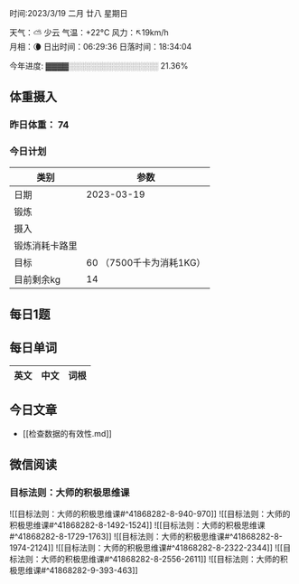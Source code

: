 

时间:2023/3/19 二月 廿八 星期日

天气：⛅️  少云 气温：+22°C 风力：↖19km/h  
月相：🌘 日出时间：06:29:36 日落时间：18:34:04

今年进度: ▓▓▓▓░░░░░░░░░░░░░░░░ 21.36%

## 体重摄入

### 昨日体重： 74
### 今日计划
| 类别           | 参数                    |
| -------------- | ----------------------- |
| 日期           | 2023-03-19               |
| 锻炼           |               |
| 摄入           |  |
| 锻炼消耗卡路里 | |
| 目标           | 60      （7500千卡为消耗1KG）                |
| 目前剩余kg               |     14                     |
## 每日1题


## 每日单词

| 英文       | 中文       |词根|
| ---------- | ---------- | ---|


## 今日文章

- [[检查数据的有效性.md]]

## 微信阅读

<!-- start of weread -->

### 目标法则：大师的积极思维课
![[目标法则：大师的积极思维课#^41868282-8-940-970]]
![[目标法则：大师的积极思维课#^41868282-8-1492-1524]]
![[目标法则：大师的积极思维课#^41868282-8-1729-1763]]
![[目标法则：大师的积极思维课#^41868282-8-1974-2124]]
![[目标法则：大师的积极思维课#^41868282-8-2322-2344]]
![[目标法则：大师的积极思维课#^41868282-8-2556-2611]]
![[目标法则：大师的积极思维课#^41868282-9-393-463]]

<!-- end of weread -->
